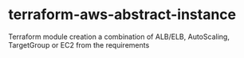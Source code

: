 # terraform-aws-abstract-instance
Terraform module creation a combination of ALB/ELB, AutoScaling, TargetGroup or EC2 from the requirements
